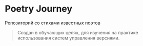 # Poetry Journey
Репозиторий со стихами известных поэтов

> Создан в обучающих целях, для изучения на практике использования систем
управления версиями.